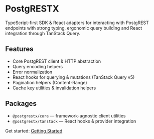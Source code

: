 # PostgRESTX

TypeScript-first SDK & React adapters for interacting with PostgREST endpoints with strong typing, ergonomic query building and React integration through TanStack Query.

## Features

- Core PostgREST client & HTTP abstraction
- Query encoding helpers
- Error normalization
- React hooks for querying & mutations (TanStack Query v5)
- Pagination helpers (Content-Range)
- Cache key utilities & invalidation helpers

## Packages

- `@postgrestx/core` — framework-agnostic client utilities
- `@postgrestx/tanstack` — React hooks & provider integration

Get started: [Getting Started](./getting-started)
